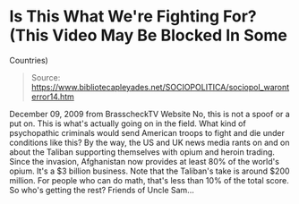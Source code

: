 # Is This What We're Fighting For? (This Video May Be Blocked In Some 
Countries)

> Source: https://www.bibliotecapleyades.net/SOCIOPOLITICA/sociopol_waronterror14.htm

December 09, 2009
from
BrasscheckTV Website
No, this is not a spoof or a put on.
This is what's actually going on in the field.
What kind of psychopathic criminals would send American troops to fight and
die under conditions like this?
By the way, the US and UK news media rants on and on about the Taliban
supporting themselves with opium and heroin trading.
Since the invasion, Afghanistan now provides at least 80% of the world's
opium.
It's a $3 billion business.
Note that the Taliban's take is around $200 million.
For people who can do math, that's less than 10% of the total score.
So who's getting the rest? Friends of Uncle Sam...
